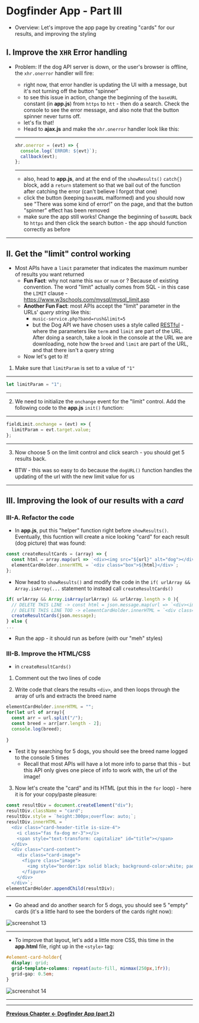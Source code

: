 # Dogfinder App - Part III

- Overview: Let's improve the app page by creating "cards" for our results, and improving the styling


## I. Improve the `XHR` Error handling

- Problem: If the dog API server is down, or the user's browser is offline, the `xhr.onerror` handler will fire:
  - right now, that error handler is updating the UI with a message, but it's not turning off the button "spinner" 
  - to see this issue in action, change the beginning of the `baseURL` constant (in **app.js**) from `https` to `htt` - then do a search. Check the console to see the error message, and also note that the button spinner never turns off.
  - let's fix that!
  - Head to **ajax.js** and make the `xhr.onerror` handler look like this:
  
  <hr>
  
  ```js
  xhr.onerror = (evt) => {
    console.log(`ERROR: ${evt}`);
    callback(evt);
  };
  ``` 
  
  <hr>
  
  - also, head to **app.js**, and at the end of the `showResults()` `catch{}` block, add a `return` statement so that we bail out of the function after catching the error (can't believe I forgot that one)
  - click the button (keeping `baseURL` malformed) and you should now see "There was some kind of error!" on the page, and that the button "spinner" effect has been removed
  - make sure the app still works! Change the beginning of `baseURL` back to `https` and then click the search button - the app should function correctly as before
  
 <hr>
    
## II. Get the "limit" control working

- Most APIs have a `limit` parameter that indicates the maximum number of results you want returned
  - **Fun Fact**: why not name this `max` or `num` or ? Because of existing convention. The word "limit" actually comes from SQL - in this case the `LIMIT` clause - https://www.w3schools.com/mysql/mysql_limit.asp
  - **Another Fun Fact**: most APIs accept the "limit" parameter in the URLs' *query string* like this:
    -  `music-service.php?band=rush&limit=5`
    - but the Dog API we have chosen uses a style called [RESTful](https://www.tutorialspoint.com/restful/restful_introduction.htm) - where the parameters like `term` and `limit` are part of the URL. After doing a search, take a look in the console at the URL we are downloading, note how the `breed` and `limit` are part of the URL, and that there isn't a query string
  - Now let's get to it!
  
1) Make sure that `limitParam` is set to a value of `"1"`
  
 <hr>
    
  ```js
  let limitParam = "1";
  ```
  
 <hr>
    
2) We need to initialize the `onchange` event for the "limit" control. Add the following code to the **app.js** `init()` function:
  
 <hr>
    
  ```js
  fieldLimit.onchange = (evt) => {
    limitParam = evt.target.value;
  };
  ```
  
 <hr>
   
  3) Now choose 5 on the limit control and click search - you should get 5 results back.
  
  - BTW - this was so easy to do because the `dogURL()` function handles the updating of the url with the new limit value for us
  
  <hr>
  
 ## III. Improving the look of our results with a *card*
  
 ### III-A. Refactor the code
   
 - In **app.js**, put this "helper" function right before `showResults()`. Eventually, this fucntion will create a nice looking "card" for each result (dog picture) that was found:

```js
const createResultCards = (array) => {
  const html = array.map(url => `<div><img src="${url}" alt="dog"></div>`).join("");
  elementCardHolder.innerHTML = `<div class="box">${html}</div>`;
};
```

- Now head to `showResults()` and modify the code in the `if( urlArray && Array.isArray(...` statement to instead call `createResultCards()`

```js
if( urlArray && Array.isArray(urlArray) && urlArray.length > 0 ){
  // DELETE THIS LINE -> const html = json.message.map(url => `<div><img src="${url}" alt="dog"></div>`).join("");
  // DELETE THIS LINE TOO -> elementCardHolder.innerHTML = `<div class="box">${html}</div>`;
  createResultCards(json.message);
} else {
...
```
 
- Run the app - it should run as before (with our "meh" styles)

### III-B. Improve the HTML/CSS
- in `createResultCards()`

1) Comment out the two lines of code

2) Write code that clears the results `<div>`, and then loops through the array of urls and extracts the breed name

```js
elementCardHolder.innerHTML = "";
for(let url of array){
  const arr = url.split("/");
  const breed = arr[arr.length - 2];
  console.log(breed);
  
}
```
 - Test it by searching for 5 dogs, you should see the breed name logged to the console 5 times
   - Recall that most APIs will have a lot more info to parse that this - but this API only gives one piece of info to work with, the url of the image!

3) Now let's create the "card" and its HTML (put this in the `for` loop) - here it is for your copy/paste pleasure:

```js
const resultDiv = document.createElement("div");
resultDiv.className = "card";
resultDiv.style = `height:300px;overflow: auto;`;
resultDiv.innerHTML = `
  <div class="card-header-title is-size-4">
    <i class="fas fa-dog mr-3"></i>
    <span style="text-transform: capitalize" id="title"></span>
  </div>
  <div class="card-content">
    <div class="card-image">
      <figure class="image">
        <img style="border:1px solid black; background-color:white; padding:7px;box-shadow: 1px 1px 2px #333; margin:.1rem; width:300px" id="image-main" src="" alt="dog">
      </figure>
    </div>
  </div>`;
elementCardHolder.appendChild(resultDiv);
```

<hr>

- Go ahead and do another search for 5 dogs, you should see 5 "empty" cards (it's a little hard to see the borders of the cards right now):

![screenshot 13](_images/_df-images/dogfinder-13.png)

<hr>

- To improve that layout, let's add a little more CSS, this time in the **app.html** file, right up in the `<style>` tag:

```css
#element-card-holder{
  display: grid;
  grid-template-columns: repeat(auto-fill, minmax(250px,1fr));
  grid-gap: 0.5em;
}
```

![screenshot 14](_images/_df-images/dogfinder-14.png)

<hr><hr>

[**Previous Chapter <- Dogfinder App (part 2)**](dogfinder-2.md)
